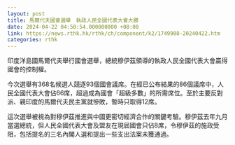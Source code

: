 ```yaml
---
layout: post
title: 馬爾代夫國會選舉　執政人民全國代表大會大勝
date: 2024-04-22 04:50:54.000000000 +08:00
link: https://news.rthk.hk/rthk/ch/component/k2/1749908-20240422.htm
categories: rthk
---
```


印度洋島國馬爾代夫舉行國會選舉，總統穆伊茲領導的執政人民全國代表大會贏得國會的控制權。

今次選舉有368名候選人競逐93個國會議席。在經已公布結果的86個議席中，人民全國代表大會佔66席，超過成為國會「超級多數」的所需席位。至於主要反對派、親印度的馬爾代夫民主黨就慘敗，暫時只取得12席。

這次選舉被視為對穆伊茲推進與中國更密切經濟合作的關鍵考驗。穆伊茲去年九月當選總統，但人民全國代表大會及盟友在現屆國會只佔8席，令穆伊茲的施政受阻，包括提名的三名內閣人選和提出一些支出法案未獲通過。
